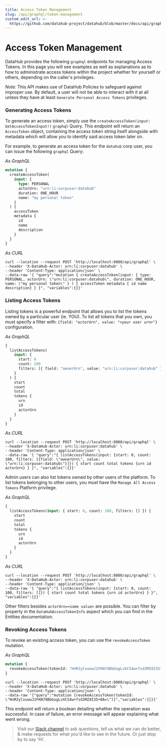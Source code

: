 ```yaml
---
title: Access Token Management
slug: /api/graphql/token-management
custom_edit_url: >-
  https://github.com/datahub-project/datahub/blob/master/docs/api/graphql/token-management.md
---
```

# Access Token Management

DataHub provides the following `graphql` endpoints for managing Access Tokens. In this page you will see examples as well
as explanations as to how to administrate access tokens within the project whether for yourself or others, depending on the caller's privileges.

_Note_: This API makes use of DataHub Policies to safeguard against improper use. By default, a user will not be able to interact with it at all unless they have at least `Generate Personal Access Tokens` privileges.

### Generating Access Tokens

To generate an access token, simply use the `createAccessToken(input: GetAccessTokenInput!)` `graphql` Query.
This endpoint will return an `AccessToken` object, containing the access token string itself alongside with metadata
which will allow you to identify said access token later on.

For example, to generate an access token for the `datahub` corp user, you can issue the following `graphql` Query:

_As GraphQL_

```graphql
mutation {
  createAccessToken(
    input: {
      type: PERSONAL
      actorUrn: "urn:li:corpuser:datahub"
      duration: ONE_HOUR
      name: "my personal token"
    }
  ) {
    accessToken
    metadata {
      id
      name
      description
    }
  }
}
```

_As CURL_

```curl
curl --location --request POST 'http://localhost:8080/api/graphql' \
--header 'X-DataHub-Actor: urn:li:corpuser:datahub' \
--header 'Content-Type: application/json' \
--data-raw '{ "query":"mutation { createAccessToken(input: { type: PERSONAL, actorUrn: \"urn:li:corpuser:datahub\", duration: ONE_HOUR, name: \"my personal token\" } ) { accessToken metadata { id name description} } }", "variables":{}}'
```

### Listing Access Tokens

Listing tokens is a powerful endpoint that allows you to list the tokens owned by a particular user (ie. YOU).
To list all tokens that you own, you must specify a filter with: `{field: "actorUrn", value: "<your user urn>"}` configuration.

_As GraphQL_

```graphql
{
  listAccessTokens(
    input: {
      start: 0
      count: 100
      filters: [{ field: "ownerUrn", value: "urn:li:corpuser:datahub" }]
    }
  ) {
    start
    count
    total
    tokens {
      urn
      id
      actorUrn
    }
  }
}
```

_As CURL_

```curl
curl --location --request POST 'http://localhost:8080/api/graphql' \
--header 'X-DataHub-Actor: urn:li:corpuser:datahub' \
--header 'Content-Type: application/json' \
--data-raw '{ "query":"{ listAccessTokens(input: {start: 0, count: 100, filters: [{field: \"ownerUrn\", value: \"urn:li:corpuser:datahub\"}]}) { start count total tokens {urn id actorUrn} } }", "variables":{}}'
```

Admin users can also list tokens owned by other users of the platform. To list tokens belonging to other users, you must have the `Manage All Access Tokens` Platform privilege.

_As GraphQL_

```graphql
{
  listAccessTokens(input: { start: 0, count: 100, filters: [] }) {
    start
    count
    total
    tokens {
      urn
      id
      actorUrn
    }
  }
}
```

_As CURL_

```curl
curl --location --request POST 'http://localhost:8080/api/graphql' \
--header 'X-DataHub-Actor: urn:li:corpuser:datahub' \
--header 'Content-Type: application/json' \
--data-raw '{ "query":"{ listAccessTokens(input: {start: 0, count: 100, filters: []}) { start count total tokens {urn id actorUrn} } }", "variables":{}}'
```

Other filters besides `actorUrn=<some value>` are possible. You can filter by property in the `DataHubAccessTokenInfo` aspect which you can find in the Entities documentation.

### Revoking Access Tokens

To revoke an existing access token, you can use the `revokeAccessToken` mutation.

_As GraphQL_

```graphql
mutation {
  revokeAccessToken(tokenId: "HnMJylxuowJ1FKN74BbGogLvXCS4w+fsd3MZdI35+8A=")
}
```

```curl
curl --location --request POST 'http://localhost:8080/api/graphql' \
--header 'X-DataHub-Actor: urn:li:corpuser:datahub' \
--header 'Content-Type: application/json' \
--data-raw '{"query":"mutation {revokeAccessToken(tokenId: \"HnMJylxuowJ1FKN74BbGogLvXCS4w+fsd3MZdI35+8A=\")}","variables":{}}}'
```

This endpoint will return a boolean detailing whether the operation was successful. In case of failure, an error message will appear explaining what went wrong.

> Visit our [Slack channel](https://slack.datahubproject.io) to ask questions, tell us what we can do better, & make requests for what you'd like to see in the future. Or just
> stop by to say 'Hi'.
